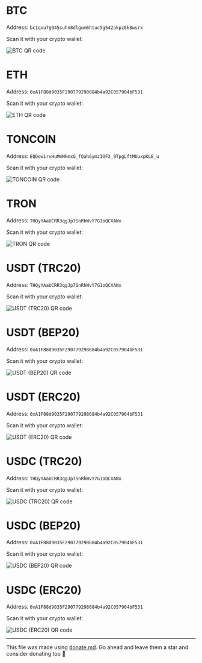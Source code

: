 # BTC

Address: `bc1qvu7g045suhn8dlgum6htuc5g542akpz6k8wsrx`

Scan it with your crypto wallet:

![BTC QR code](qrcodes/btc.png)

# ETH

Address: `0xA1F88d9035F290779298684b4a92C057904bF531`

Scan it with your crypto wallet:

![ETH QR code](qrcodes/eth.png)

# TONCOIN

Address: `EQDew1rvHuMmMkmxG_fQahGymzIOF2_9TpgLftMUuxpKLE_u`

Scan it with your crypto wallet:

![TONCOIN QR code](qrcodes/toncoin.png)

# TRON

Address: `THQyYAaUCRR3qgJp7SnRhWvY7G1oQCXAWx`

Scan it with your crypto wallet:

![TRON QR code](qrcodes/tron.png)

# USDT (TRC20)

Address: `THQyYAaUCRR3qgJp7SnRhWvY7G1oQCXAWx`

Scan it with your crypto wallet:

![USDT (TRC20) QR code](qrcodes/usdt_trc20.png)

# USDT (BEP20)

Address: `0xA1F88d9035F290779298684b4a92C057904bF531`

Scan it with your crypto wallet:

![USDT (BEP20) QR code](qrcodes/usdt_bep20.png)

# USDT (ERC20)

Address: `0xA1F88d9035F290779298684b4a92C057904bF531`

Scan it with your crypto wallet:

![USDT (ERC20) QR code](qrcodes/usdt_erc20.png)

# USDC (TRC20)

Address: `THQyYAaUCRR3qgJp7SnRhWvY7G1oQCXAWx`

Scan it with your crypto wallet:

![USDC (TRC20) QR code](qrcodes/usdc_trc20.png)

# USDC (BEP20)

Address: `0xA1F88d9035F290779298684b4a92C057904bF531`

Scan it with your crypto wallet:

![USDC (BEP20) QR code](qrcodes/usdc_bep20.png)

# USDC (ERC20)

Address: `0xA1F88d9035F290779298684b4a92C057904bF531`

Scan it with your crypto wallet:

![USDC (ERC20) QR code](qrcodes/usdc_erc20.png)

---

This file was made using [donate.md](https://github.com/karfly/donate.md). Go ahead and leave them a star and consider donating too 🤗
